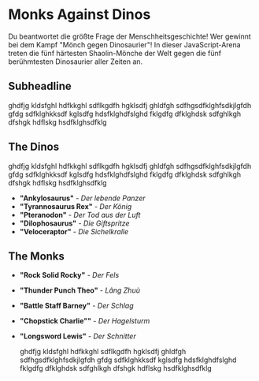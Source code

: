 # Monks Against Dinos
Du beantwortet die größte Frage der Menschheitsgeschichte! Wer gewinnt bei dem Kampf "Mönch gegen Dinosaurier"! In dieser JavaScript-Arena treten die fünf härtesten Shaolin-Mönche der Welt gegen die fünf berühmtesten Dinosaurier aller Zeiten an.

## Subheadline
ghdfjg kldsfghl hdfkkghl sdflkgdfh hgklsdfj ghldfgh sdfhgsdfklghfsdkjlgfdh gfdg sdfklghkksdf kglsdfg hdsfklghdfslghd fklgdfg dfklghdsk sdfghlkgh dfshgk hdflskg hsdfklghsdfklg

## The Dinos
ghdfjg kldsfghl hdfkkghl sdflkgdfh hgklsdfj ghldfgh sdfhgsdfklghfsdkjlgfdh gfdg sdfklghkksdf kglsdfg hdsfklghdfslghd fklgdfg dfklghdsk sdfghlkgh dfshgk hdflskg hsdfklghsdfklg

* **"Ankylosaurus"**  -  *Der lebende Panzer*
* **"Tyrannosaurus Rex"**  -  *Der König*
* **"Pteranodon"**  -  *Der Tod aus der Luft*
* **"Dilophosaurus"**  -  *Die Giftspritze*
* **"Veloceraptor"**  -  *Die Sichelkralle*


## The Monks

* **"Rock Solid Rocky"**  -  *Der Fels*
* **"Thunder Punch Theo"**  -  *Lâng Zhuù*
* **"Battle Staff Barney"**  - *Der Schlag*
* **"Chopstick Charlie""**  -  *Der Hagelsturm*
* **"Longsword Lewis"**  -  *Der Schnitter*

    ghdfjg kldsfghl hdfkkghl sdflkgdfh hgklsdfj ghldfgh sdfhgsdfklghfsdkjlgfdh gfdg sdfklghkksdf kglsdfg hdsfklghdfslghd fklgdfg dfklghdsk sdfghlkgh dfshgk hdflskg hsdfklghsdfklg